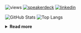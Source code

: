 ![views](https://komarev.com/ghpvc/?username=chck&color=blueviolet)
[![speakerdeck](https://img.shields.io/badge/Speaker_Deck-chck-8a2be2?style=flat-square&logo=speaker-deck)](https://speakerdeck.com/chck)
[![linkedin](https://img.shields.io/badge/LinkedIn-chck-8a2be2?style=flat-square&logo=linkedin)](https://www.linkedin.com/in/chck/)

<p align="left"> 
  <img alt="GitHub Stats" align="center" height="150" src="https://github-readme-stats-nine-umber-51.vercel.app/api?username=chck&count_private=true&show_icons=true&hide_title=true&theme=buefy" />
  <img alt="Top Langs" align="center" height="150" src="https://github-readme-stats-nine-umber-51.vercel.app/api/top-langs/?username=chck&layout=compact&count_private=true&show_icons=true&hide_title=true&theme=buefy" />
</p>

<details>
  <summary><b>Read more</b></summary>
  <br>

  <!--START_SECTION:waka-->
**🐱 My GitHub Data** 

> 📦 123.7 kB Used in GitHub's Storage 
 > 
> 💼 Opted to Hire
 > 
> 📜 133 Public Repositories 
 > 
> 🔑 24 Private Repositories 
 > 
**I'm a Night 🦉** 

```text
🌞 Morning                1120 commits        ████░░░░░░░░░░░░░░░░░░░░░   15.64 % 
🌆 Daytime                2197 commits        ████████░░░░░░░░░░░░░░░░░   30.68 % 
🌃 Evening                2029 commits        ███████░░░░░░░░░░░░░░░░░░   28.33 % 
🌙 Night                  1816 commits        ██████░░░░░░░░░░░░░░░░░░░   25.36 % 
```
📅 **I'm Most Productive on Thursday** 

```text
Monday                   1371 commits        █████░░░░░░░░░░░░░░░░░░░░   19.14 % 
Tuesday                  1065 commits        ████░░░░░░░░░░░░░░░░░░░░░   14.87 % 
Wednesday                1266 commits        ████░░░░░░░░░░░░░░░░░░░░░   17.68 % 
Thursday                 1625 commits        ██████░░░░░░░░░░░░░░░░░░░   22.69 % 
Friday                   716 commits         ██░░░░░░░░░░░░░░░░░░░░░░░   10.00 % 
Saturday                 483 commits         ██░░░░░░░░░░░░░░░░░░░░░░░   06.74 % 
Sunday                   636 commits         ██░░░░░░░░░░░░░░░░░░░░░░░   08.88 % 
```


📊 **This Week I Spent My Time On** 

```text
💬 Programming Languages: 
Rust                     4 hrs 49 mins       ████████░░░░░░░░░░░░░░░░░   33.72 % 
Markdown                 3 hrs 1 min         █████░░░░░░░░░░░░░░░░░░░░   21.06 % 
Python                   1 hr 59 mins        ███░░░░░░░░░░░░░░░░░░░░░░   13.88 % 
TOML                     1 hr 36 mins        ███░░░░░░░░░░░░░░░░░░░░░░   11.24 % 
YAML                     40 mins             █░░░░░░░░░░░░░░░░░░░░░░░░   04.74 % 

🔥 Editors: 
RustRover                5 hrs 23 mins       █████████░░░░░░░░░░░░░░░░   37.66 % 
Neovim                   3 hrs 10 mins       ██████░░░░░░░░░░░░░░░░░░░   22.17 % 
Zed                      2 hrs 53 mins       █████░░░░░░░░░░░░░░░░░░░░   20.14 % 
PyCharm                  2 hrs 33 mins       ████░░░░░░░░░░░░░░░░░░░░░   17.81 % 
Obsidian                 19 mins             █░░░░░░░░░░░░░░░░░░░░░░░░   02.23 % 
```

**I Mostly Code in Python** 

```text
Python                   47 repos            █████████░░░░░░░░░░░░░░░░   34.81 % 
Jupyter Notebook         19 repos            ████░░░░░░░░░░░░░░░░░░░░░   14.07 % 
Rust                     8 repos             █░░░░░░░░░░░░░░░░░░░░░░░░   05.93 % 
Dockerfile               5 repos             █░░░░░░░░░░░░░░░░░░░░░░░░   03.70 % 
TypeScript               5 repos             █░░░░░░░░░░░░░░░░░░░░░░░░   03.70 % 
```



**Timeline**

![Lines of Code chart](https://raw.githubusercontent.com/chck/chck/main/assets/bar_graph.png)


 Last Updated on 2025-02-28 01:56 UTC
<!--END_SECTION:waka-->
</details>

